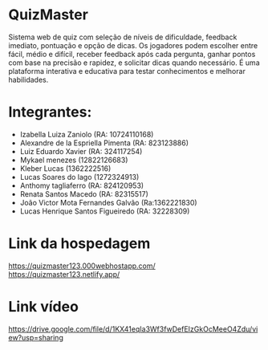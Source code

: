 # QuizMaster
Sistema web de quiz com seleção de níveis de dificuldade, feedback imediato, pontuação e opção de dicas. Os jogadores podem escolher entre fácil, médio e difícil, receber feedback após cada pergunta, ganhar pontos com base na precisão e rapidez, e solicitar dicas quando necessário. É uma plataforma interativa e educativa para testar conhecimentos e melhorar habilidades. 

# Integrantes:
- Izabella Luiza Zaniolo (RA: 10724110168)
- Alexandre de la Espriella Pimenta (RA: 823123886)
- Luiz Eduardo Xavier (RA: 324117254)
- Mykael menezes (12822126683)
- Kleber Lucas (1362222516)
- Lucas Soares do lago (1272324913)
- Anthomy tagliaferro (RA: 824120953)
- Renata Santos Macedo (RA: 82315517)
- João Victor Mota Fernandes Galvão (Ra:1362221830)
- Lucas Henrique Santos Figueiredo (RA: 32228309)

# Link da hospedagem
https://quizmaster123.000webhostapp.com/
https://quizmaster123.netlify.app/


# Link vídeo
https://drive.google.com/file/d/1KX41eqIa3Wf3fwDefEIzGkOcMeeO4Zdu/view?usp=sharing






